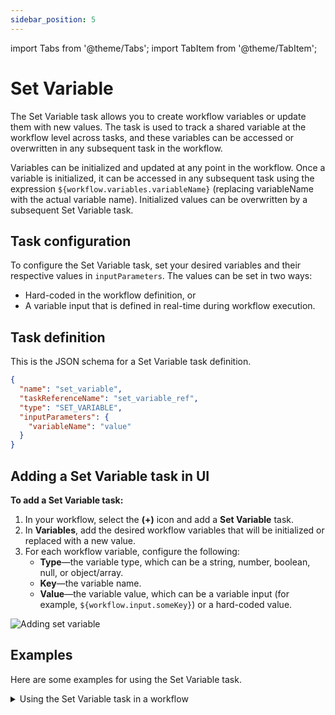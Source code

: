 ```yaml
---
sidebar_position: 5
---
```



import Tabs from '@theme/Tabs';
import TabItem from '@theme/TabItem';

# Set Variable

The Set Variable task allows you to create workflow variables or update them with new values. The task is used to track a shared variable at the workflow level across tasks, and these variables can be accessed or overwritten in any subsequent task in the workflow.

Variables can be initialized and updated at any point in the workflow. Once a variable is initialized, it can be accessed in any subsequent task using the expression `${workflow.variables.variableName}` (replacing variableName with the actual variable name). Initialized values can be overwritten by a subsequent Set Variable task.

## Task configuration
To configure the Set Variable task, set your desired variables and their respective values in `inputParameters`. The values can be set in two ways:
- Hard-coded in the workflow definition, or
- A variable input that is defined in real-time during workflow execution.

## Task definition

This is the JSON schema for a Set Variable task definition.

```json
{
  "name": "set_variable",
  "taskReferenceName": "set_variable_ref",
  "type": "SET_VARIABLE",
  "inputParameters": {
    "variableName": "value"
  }
}
```

## Adding a Set Variable task in UI
**To add a Set Variable task:**
1. In your workflow, select the **(+)** icon and add a **Set Variable** task.
2. In **Variables**, add the desired workflow variables that will be initialized or replaced with a new value.
3. For each workflow variable, configure the following:
    - **Type**—the variable type, which can be a string, number, boolean, null, or object/array.
    - **Key**—the variable name.
    - **Value**—the variable value, which can be a variable input (for example, `${workflow.input.someKey}`) or a hard-coded value.

<p><img src="/content/img/ui-guide-set-variable.png" alt="Adding set variable" /></p>

## Examples

Here are some examples for using the Set Variable task.

<details><summary>Using the Set Variable task in a workflow</summary>
<p>
In this example workflow, a username is stored as a variable so that it can be reused in other tasks that require the username.

```json
// workflow definition

{
  "name": "Welcome_User_Workflow",
  "description": "Designate a user to be welcomed",
  "tasks": [
    {
      "name": "set_name",
      "taskReferenceName": "set_name_ref",
      "type": "SET_VARIABLE",
      "inputParameters": {
        "name": "${workflow.input.userName}"
      }
    },
    {
      "name": "greet_user",
      "taskReferenceName": "greet_user_ref",
      "inputParameters": {
        "var_name" : "${workflow.variables.name}"
      },
      "type": "SIMPLE"
    },
    {
      "name": "send_reminder_email",
      "taskReferenceName": "send_reminder_email_ref",
      "inputParameters": {
        "var_name" : "${workflow.variables.name}"
      },
      "type": "SIMPLE"
    }
  ]
}
```
In the example above, `set_name` is a Set Variable Task that takes a variable input for `name`. In subsequent tasks, the `name` is later referenced using `${workflow.variables.name}`.
</p>
</details>